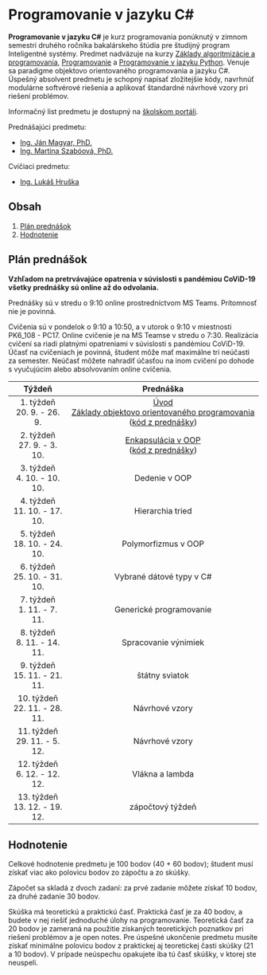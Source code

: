 # Programovanie v jazyku C\#

**Programovanie v jazyku C#** je kurz programovania ponúknutý v zimnom semestri druhého ročníka bakalárskeho štúdia pre študijný program Inteligentné systémy. Predmet nadväzuje na kurzy [Základy algoritmizácie a programovania](https://kurzy.kpi.fei.tuke.sk/zap/), [Programovanie](https://kurzy.kpi.fei.tuke.sk/pvjc/2021/) a [Programovanie v jazyku Python](https://github.com/ianmagyar/introduction-to-python). Venuje sa paradigme objektovo orientovaného programovania a jazyku C#. Úspešný absolvent predmetu je schopný napísať zložitejšie kódy, navrhnúť modulárne softvérové riešenia a aplikovať štandardné návrhové vzory pri riešení problémov.

Informačný list predmetu je dostupný na [školskom portáli](https://maisportal.tuke.sk/portal/studijneProgramy.mais).

Prednášajúci predmetu:

* [Ing. Ján Magyar, PhD.](http://www.cloudai.sk/people-janmagyar/)
* [Ing. Martina Szabóová, PhD.](http://www.cloudai.sk/people-martinaszaboova/)

Cvičiaci predmetu:

* [Ing. Lukáš Hruška](http://www.cloudai.sk/people-lukashruska/)

## Obsah
1. [Plán prednášok](#plan)
2. [Hodnotenie](#grading)

## Plán prednášok <a name="plan"></a>

**Vzhľadom na pretrvávajúce opatrenia v súvislosti s pandémiou CoViD-19 všetky prednášky sú online až do odvolania.**

Prednášky sú v stredu o 9:10 online prostredníctvom MS Teams. Prítomnosť nie je povinná.

Cvičenia sú v pondelok o 9:10 a 10:50, a v utorok o 9:10 v miestnosti PK6_108 - PC17. Online cvičenie je na MS Teamse v stredu o 7:30. Realizácia cvičení sa riadi platnými opatreniami v súvislosti s pandémiou CoViD-19. Účasť na cvičeniach je povinná, študent môže mať maximálne tri neúčasti za semester. Neúčasť môžete nahradiť účasťou na inom cvičení po dohode s vyučujúcim alebo absolvovaním online cvičenia.

|              Týždeň             |                         Prednáška                       |
|:-------------------------------:|:-------------------------------------------------------:|
| 1. týždeň<br>20. 9. - 26. 9.    | [Úvod](lectures/Lecture-00.pdf) <br> [Základy objektovo orientovaného programovania](lectures/Lecture-01.pdf) ([kód z prednášky](lectures/codes/Lecture01.zip)) |
| 2. týždeň<br>27. 9. - 3. 10.    | [Enkapsulácia v OOP](lectures/Lecture-02.pdf) <br> ([kód z prednášky](lectures/codes/Lecture02.zip))                   |
| 3. týždeň<br>4. 10. - 10. 10.   |                       Dedenie v OOP                     |
| 4. týždeň<br>11. 10. - 17. 10.  |                     Hierarchia tried                    |
| 5. týždeň<br>18. 10. - 24. 10.  |                    Polymorfizmus v OOP                  |
| 6. týždeň<br>25. 10. - 31. 10.  |                 Vybrané dátové typy v C#                |
| 7. týždeň<br>1. 11. - 7. 11.    |                  Generické programovanie                |
| 8. týždeň<br>8. 11. - 14. 11.   |                   Spracovanie výnimiek                  |
| 9. týždeň<br>15. 11. - 21. 11.  |                      štátny sviatok                     |
| 10. týždeň<br>22. 11. - 28. 11. |                      Návrhové vzory                     |
| 11. týždeň<br>29. 11. - 5. 12.  |                      Návrhové vzory                     |
| 12. týždeň<br>6. 12. - 12. 12.  |                      Vlákna a lambda                    |
| 13. týždeň<br>13. 12. - 19. 12. |                     zápočtový týždeň                    |

## Hodnotenie <a name="grading"></a>

Celkové hodnotenie predmetu je 100 bodov (40 + 60 bodov); študent musí získať viac ako polovicu bodov zo zápočtu a zo skúšky.

Zápočet sa skladá z dvoch zadaní: za prvé zadanie môžete získať 10 bodov, za druhé zadanie 30 bodov.

Skúška má teoretickú a praktickú časť. Praktická časť je za 40 bodov, a budete v nej riešiť jednoduché úlohy na programovanie. Teoretická časť za 20 bodov je zameraná na použitie získaných teoretických poznatkov pri riešení problémov a je open notes. Pre úspešné ukončenie predmetu musíte získať minimálne polovicu bodov z praktickej aj teoretickej časti skúšky (21 a 10 bodov). V prípade neúspechu opakujete iba tú časť skúšky, v ktorej ste neuspeli.
